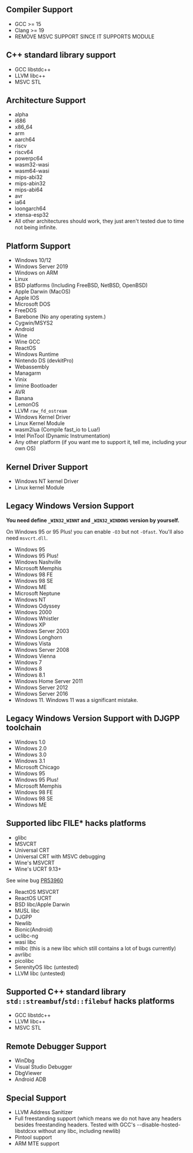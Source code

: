 ## Compiler Support
- GCC >= 15
- Clang >= 19
- REMOVE MSVC SUPPORT SINCE IT SUPPORTS MODULE

## C++ standard library support
- GCC libstdc++
- LLVM libc++
- MSVC STL

## Architecture Support
- alpha
- i686
- x86_64
- arm
- aarch64
- riscv
- riscv64
- powerpc64
- wasm32-wasi
- wasm64-wasi
- mips-abi32
- mips-abin32
- mips-abi64
- avr
- ia64
- loongarch64
- xtensa-esp32
- All other architectures should work, they just aren't tested due to time not being infinite.

## Platform Support
- Windows 10/12
- Windows Server 2019
- Windows on ARM
- Linux
- BSD platforms (Including FreeBSD, NetBSD, OpenBSD)
- Apple Darwin (MacOS)
- Apple IOS
- Microsoft DOS
- FreeDOS
- Barebone (No any operating system.)
- Cygwin/MSYS2
- Android
- Wine
- Wine GCC
- ReactOS
- Windows Runtime
- Nintendo DS (devkitPro)
- Webassembly
- Managarm
- Vinix
- limine Bootloader
- AVR
- Banana
- LemonOS
- LLVM `raw_fd_ostream`
- Windows Kernel Driver
- Linux Kernel Module
- wasm2lua (Compile fast_io to Lua!)
- Intel PinTool (Dynamic Instrumentation)
- Any other platform (if you want me to support it, tell me, including your own OS)

## Kernel Driver Support
- Windows NT kernel Driver
- Linux kernel Module

## Legacy Windows Version Support
**You need define `_WIN32_WINNT` and `_WIN32_WINDOWS` version by yourself.**

On Windows 95 or 95 Plus! you can enable `-O3` but not `-Ofast`. You'll also need `msvcrt.dll`.
- Windows 95
- Windows 95 Plus!
- Windows Nashville
- Microsoft Memphis
- Windows 98 FE
- Windows 98 SE
- Windows ME
- Microsoft Neptune
- Windows NT
- Windows Odyssey
- Windows 2000
- Windows Whistler
- Windows XP
- Windows Server 2003
- Windows Longhorn
- Windows Vista
- Windows Server 2008
- Windows Vienna
- Windows 7
- Windows 8
- Windows 8.1
- Windows Home Server 2011
- Windows Server 2012
- Windows Server 2016
- Windows 11. Windows 11 was a significant mistake.

## Legacy Windows Version Support with DJGPP toolchain
- Windows 1.0
- Windows 2.0
- Windows 3.0
- Windows 3.1
- Microsoft Chicago
- Windows 95
- Windows 95 Plus!
- Microsoft Memphis
- Windows 98 FE
- Windows 98 SE
- Windows ME

## Supported libc FILE* hacks platforms
- glibc
- MSVCRT
- Universal CRT
- Universal CRT with MSVC debugging
- Wine's MSVCRT
- Wine's UCRT 9.13+

See wine bug [PR53960](https://gitlab.winehq.org/wine/wine/-/merge_requests/5752)

- ReactOS MSVCRT
- ReactOS UCRT
- BSD libc/Apple Darwin
- MUSL libc
- DJGPP
- Newlib
- Bionic(Android)
- uclibc-ng
- wasi libc
- mlibc (this is a new libc which still contains a lot of bugs currently)
- avrlibc
- picolibc
- SerenityOS libc (untested)
- LLVM libc (untested)

## Supported C++ standard library `std::streambuf`/`std::filebuf` hacks platforms
- GCC libstdc++
- LLVM libc++
- MSVC STL

## Remote Debugger Support
- WinDbg
- Visual Studio Debugger
- DbgViewer
- Android ADB

## Special Support
- LLVM Address Sanitizer
- Full freestanding support (which means we do not have any headers besides freestanding headers. Tested with GCC's --disable-hosted-libstdcxx without any libc, including newlib)
- Pintool support
- ARM MTE support
